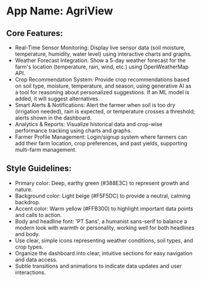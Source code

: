 # **App Name**: AgriView

## Core Features:

- Real-Time Sensor Monitoring: Display live sensor data (soil moisture, temperature, humidity, water level) using interactive charts and graphs.
- Weather Forecast Integration: Show a 5-day weather forecast for the farm's location (temperature, rain, wind, etc.) using OpenWeatherMap API.
- Crop Recommendation System: Provide crop recommendations based on soil type, moisture, temperature, and season, using generative AI as a tool for reasoning about personalized suggestions. If an ML model is added, it will suggest alternatives.
- Smart Alerts & Notifications: Alert the farmer when soil is too dry (irrigation needed), rain is expected, or temperature crosses a threshold; alerts shown in the dashboard.
- Analytics & Reports: Visualize historical data and crop-wise performance tracking using charts and graphs.
- Farmer Profile Management: Login/signup system where farmers can add their farm location, crop preferences, and past yields, supporting multi-farm management.

## Style Guidelines:

- Primary color: Deep, earthy green (#388E3C) to represent growth and nature.
- Background color: Light beige (#F5F5DC) to provide a neutral, calming backdrop.
- Accent color: Warm yellow (#FFB300) to highlight important data points and calls to action.
- Body and headline font: 'PT Sans', a humanist sans-serif to balance a modern look with warmth or personality, working well for both headlines and body.
- Use clear, simple icons representing weather conditions, soil types, and crop types.
- Organize the dashboard into clear, intuitive sections for easy navigation and data access.
- Subtle transitions and animations to indicate data updates and user interactions.